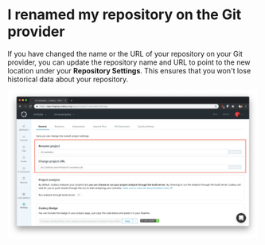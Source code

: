 # I renamed my repository on the Git provider

If you have changed the name or the URL of your repository on your Git provider, you can update the repository name and URL to point to the new location under your **Repository Settings**. This ensures that you won't lose historical data about your repository.

![](/images/Screenshot_2018-11-27_at_15.58.37.png)
